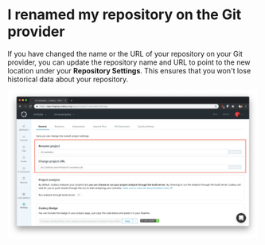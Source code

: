 # I renamed my repository on the Git provider

If you have changed the name or the URL of your repository on your Git provider, you can update the repository name and URL to point to the new location under your **Repository Settings**. This ensures that you won't lose historical data about your repository.

![](/images/Screenshot_2018-11-27_at_15.58.37.png)
